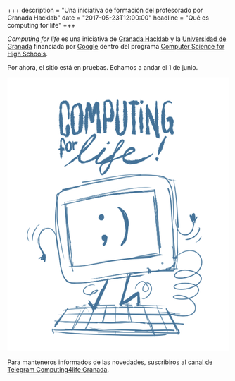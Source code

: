 +++
description = "Una iniciativa de formación del profesorado por Granada Hacklab"
date = "2017-05-23T12:00:00"
headline = "Qué es computing for life"
+++

*Computing for life* es una iniciativa de [Granada Hacklab](https://computing4life.github.io/) y la [Universidad de Granada](http://www.ugr.es) financiada por [Google](http://google.com) dentro del programa [Computer Science for High Schools](http://cs4hs.com).

Por ahora, el sitio está en pruebas. Echamos a andar el 1 de junio.

![Borrador del logo](img/borrador-logo.png)

Para manteneros informados de las novedades, suscribiros al [canal de Telegram Computing4life Granada](https://telegram.me/computing4lifeGranada). 
